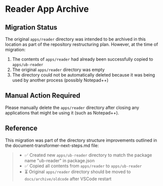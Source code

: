 # Reader App Archive

## Migration Status

The original `apps/reader` directory was intended to be archived in this location as part of the repository restructuring plan. However, at the time of migration:

1. The contents of `apps/reader` had already been successfully copied to `apps/ub-reader`
2. The original `apps/reader` directory was empty
3. The directory could not be automatically deleted because it was being used by another process (possibly Notepad++)

## Manual Action Required

Please manually delete the `apps/reader` directory after closing any applications that might be using it (such as Notepad++).

## Reference

This migration was part of the directory structure improvements outlined in the document-transformer-next-steps.md file:

> - ✅ Created new `apps/ub-reader` directory to match the package name "ub-reader" in package.json
> - ✅ Copied all contents from `apps/reader` to `apps/ub-reader`
> - ⏳ Original `apps/reader` directory should be moved to `docs/archive/oldcode` after VSCode restart

